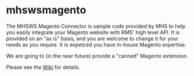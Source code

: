 mhswsmagento
============

The MHSWS Magento Connector is sample code provided by MHS to help you easily integrate your Magento website with RMS' high level API. It is provided on an "as is" basis, and you are welcome to change it for your needs as you require. It is expetced you have in-house Magento expertise.

We are going to (in the near future) provide a "canned" Magento extension.

Please see the [Wiki](https://github.com/mhsystems/mhswsmagento/wiki) for details.
